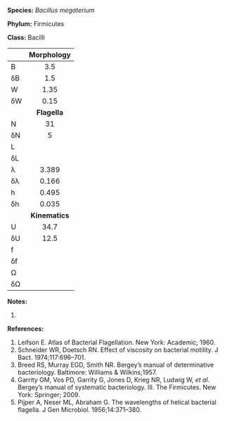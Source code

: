 **Species:** *Bacillus megaterium*

**Phylum:** Firmicutes

**Class:** Bacilli

|    | **Morphology** |
|:-- | :------------: |
| B  | 3.5 |
| δB | 1.5 |
| W  | 1.35 |
| δW | 0.15 |
|    | **Flagella** |
| N  | 31 |
| δN | 5 |
| L  |  |
| δL |  |
| λ  | 3.389 |
| δλ | 0.166 |
| h  | 0.495 |
| δh | 0.035 |
|    | **Kinematics** |
| U  | 34.7 |
| δU | 12.5 |
| f  |  |
| δf |  |
| Ω  |  |
| δΩ |  |

**Notes:**

1.

**References:**

1. Leifson E.  Atlas of Bacterial Flagellation.  New York:  Academic; 1960.
1. Schneider WR, Doetsch RN.  Effect of viscosity on bacterial motility.  J Bact. 1974;117:696–701.
1. Breed RS, Murray EGD, Smith NR.  Bergey’s manual of determinative bacteriology.  Baltimore:  Williams & Wilkins;1957.
1. Garrity GM, Vos PD, Garrity G, Jones D, Krieg NR, Ludwig W, *et al*.  Bergey’s manual of systematic bacteriology. III. The Firmicutes.  New York:  Springer; 2009.
1. Pijper A, Neser ML, Abraham G.  The wavelengths of helical bacterial flagella.  J Gen Microbiol. 1956;14:371–380.
